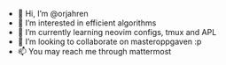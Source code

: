- 👋 Hi, I’m @orjahren
- 👀 I’m interested in efficient algorithms
- 🌱 I’m currently learning neovim configs, tmux and APL
- 💞️ I’m looking to collaborate on masteroppgaven :p
- 📫 You may reach me through mattermost
